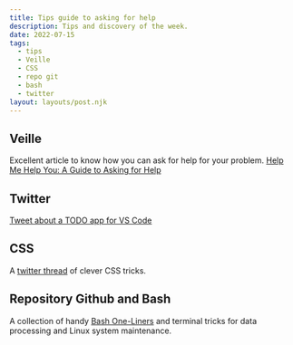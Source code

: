 ```yaml
---
title: Tips guide to asking for help
description: Tips and discovery of the week.
date: 2022-07-15
tags:
  - tips
  - Veille
  - CSS
  - repo git
  - bash
  - twitter
layout: layouts/post.njk
---
```


## Veille
Excellent article to know how you can ask for help for your problem.
[Help Me Help You: A Guide to Asking for Help](https://kittygiraudel.com/2022/07/15/a-guide-to-asking-for-help/)


## Twitter

[Tweet about a TODO app for VS Code](https://mobile.twitter.com/sarah_edo/status/1546194311972212736)

## CSS
A [twitter thread](https://mobile.twitter.com/Steve8708/status/1546657470604382208) of clever CSS tricks.


## Repository Github and Bash

A collection of handy [Bash One-Liners](https://onceupon.github.io/Bash-Oneliner/) and terminal tricks for data processing and Linux system maintenance.





